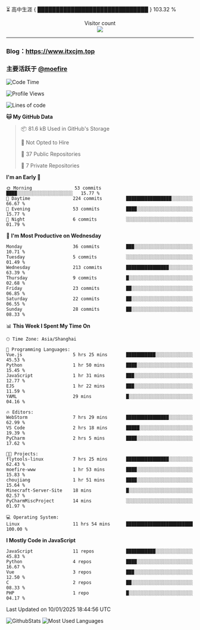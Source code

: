 ⏳ 高中生涯 { ██████████████████████████████ } 103.32 %
<p align="center"> 
  Visitor count<br>
  <img src="https://profile-counter.glitch.me/itxcjm/count.svg" />
</p>

---
### Blog：https://www.itxcjm.top
### 主要活跃于 [@moefire](https://github.com/moefire)
<!--START_SECTION:waka-->
![Code Time](http://img.shields.io/badge/Code%20Time-12%20hrs%2019%20mins-blue)

![Profile Views](http://img.shields.io/badge/Profile%20Views-245-blue)

![Lines of code](https://img.shields.io/badge/From%20Hello%20World%20I%27ve%20Written-720.7%20thousand%20lines%20of%20code-blue)

**🐱 My GitHub Data** 

> 📦 81.6 kB Used in GitHub's Storage 
 > 
> 🚫 Not Opted to Hire
 > 
> 📜 37 Public Repositories 
 > 
> 🔑 7 Private Repositories 
 > 
**I'm an Early 🐤** 

```text
🌞 Morning                53 commits          ████░░░░░░░░░░░░░░░░░░░░░   15.77 % 
🌆 Daytime                224 commits         █████████████████░░░░░░░░   66.67 % 
🌃 Evening                53 commits          ████░░░░░░░░░░░░░░░░░░░░░   15.77 % 
🌙 Night                  6 commits           ░░░░░░░░░░░░░░░░░░░░░░░░░   01.79 % 
```
📅 **I'm Most Productive on Wednesday** 

```text
Monday                   36 commits          ███░░░░░░░░░░░░░░░░░░░░░░   10.71 % 
Tuesday                  5 commits           ░░░░░░░░░░░░░░░░░░░░░░░░░   01.49 % 
Wednesday                213 commits         ████████████████░░░░░░░░░   63.39 % 
Thursday                 9 commits           █░░░░░░░░░░░░░░░░░░░░░░░░   02.68 % 
Friday                   23 commits          ██░░░░░░░░░░░░░░░░░░░░░░░   06.85 % 
Saturday                 22 commits          ██░░░░░░░░░░░░░░░░░░░░░░░   06.55 % 
Sunday                   28 commits          ██░░░░░░░░░░░░░░░░░░░░░░░   08.33 % 
```


📊 **This Week I Spent My Time On** 

```text
🕑︎ Time Zone: Asia/Shanghai

💬 Programming Languages: 
Vue.js                   5 hrs 25 mins       ███████████░░░░░░░░░░░░░░   45.53 % 
Python                   1 hr 50 mins        ████░░░░░░░░░░░░░░░░░░░░░   15.45 % 
JavaScript               1 hr 31 mins        ███░░░░░░░░░░░░░░░░░░░░░░   12.77 % 
EJS                      1 hr 22 mins        ███░░░░░░░░░░░░░░░░░░░░░░   11.59 % 
YAML                     29 mins             █░░░░░░░░░░░░░░░░░░░░░░░░   04.16 % 

🔥 Editors: 
WebStorm                 7 hrs 29 mins       ████████████████░░░░░░░░░   62.99 % 
VS Code                  2 hrs 18 mins       █████░░░░░░░░░░░░░░░░░░░░   19.39 % 
PyCharm                  2 hrs 5 mins        ████░░░░░░░░░░░░░░░░░░░░░   17.62 % 

🐱‍💻 Projects: 
flytools-linux           7 hrs 25 mins       ████████████████░░░░░░░░░   62.43 % 
moefire-www              1 hr 53 mins        ████░░░░░░░░░░░░░░░░░░░░░   15.83 % 
choujiang                1 hr 51 mins        ████░░░░░░░░░░░░░░░░░░░░░   15.64 % 
Minecraft-Server-Site    18 mins             █░░░░░░░░░░░░░░░░░░░░░░░░   02.57 % 
PyCharmMiscProject       14 mins             ░░░░░░░░░░░░░░░░░░░░░░░░░   01.97 % 

💻 Operating System: 
Linux                    11 hrs 54 mins      █████████████████████████   100.00 % 
```

**I Mostly Code in JavaScript** 

```text
JavaScript               11 repos            ███████████░░░░░░░░░░░░░░   45.83 % 
Python                   4 repos             ████░░░░░░░░░░░░░░░░░░░░░   16.67 % 
Vue                      3 repos             ███░░░░░░░░░░░░░░░░░░░░░░   12.50 % 
C                        2 repos             ██░░░░░░░░░░░░░░░░░░░░░░░   08.33 % 
PHP                      1 repo              █░░░░░░░░░░░░░░░░░░░░░░░░   04.17 % 
```




 Last Updated on 10/01/2025 18:44:56 UTC
<!--END_SECTION:waka-->
![GithubStats](https://github-readme-stats-blue-three.vercel.app/api?username=itxcjm&show_icons=true&theme=light&layout=compact&locale=cn&include_all_commits=true&count_private=true&role=OWNER,ORGANIZATION_MEMBER,COLLABORATOR)
![Most Used Languages](https://github-readme-stats-blue-three.vercel.app/api/top-langs/?username=itxcjm&theme=light&layout=compact&count_private=true&role=OWNER,ORGANIZATION_MEMBER,COLLABORATOR)
